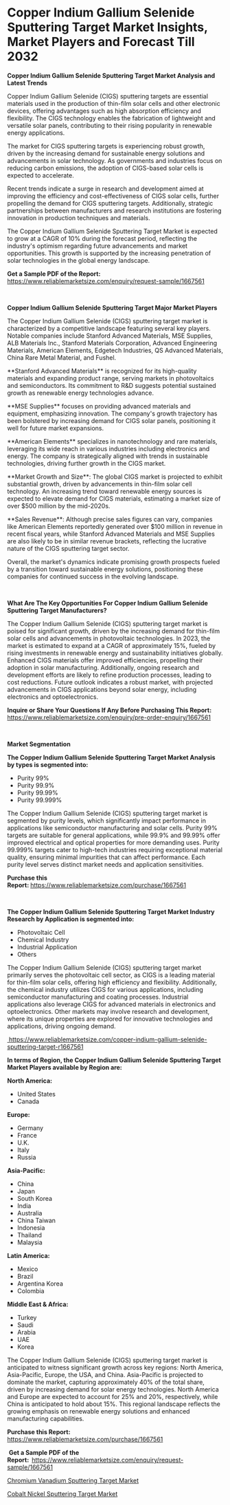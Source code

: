 <p><h1>Copper Indium Gallium Selenide Sputtering Target Market Insights, Market Players and Forecast Till 2032</h1></p><p><strong>Copper Indium Gallium Selenide Sputtering Target Market Analysis and Latest Trends</strong></p>
<p><p>Copper Indium Gallium Selenide (CIGS) sputtering targets are essential materials used in the production of thin-film solar cells and other electronic devices, offering advantages such as high absorption efficiency and flexibility. The CIGS technology enables the fabrication of lightweight and versatile solar panels, contributing to their rising popularity in renewable energy applications.</p><p>The market for CIGS sputtering targets is experiencing robust growth, driven by the increasing demand for sustainable energy solutions and advancements in solar technology. As governments and industries focus on reducing carbon emissions, the adoption of CIGS-based solar cells is expected to accelerate.</p><p>Recent trends indicate a surge in research and development aimed at improving the efficiency and cost-effectiveness of CIGS solar cells, further propelling the demand for CIGS sputtering targets. Additionally, strategic partnerships between manufacturers and research institutions are fostering innovation in production techniques and materials.</p><p>The Copper Indium Gallium Selenide Sputtering Target Market is expected to grow at a CAGR of 10% during the forecast period, reflecting the industry's optimism regarding future advancements and market opportunities. This growth is supported by the increasing penetration of solar technologies in the global energy landscape.</p></p>
<p><strong>Get a Sample PDF of the Report:&nbsp;</strong> <a href="https://www.reliablemarketsize.com/enquiry/request-sample/1667561?utm_campaign=2005&utm_medium=2&utm_source=Github&utm_content=ia&utm_term=08032025&utm_id=copper-indium-gallium-selenide-sputtering-target">https://www.reliablemarketsize.com/enquiry/request-sample/1667561</a></p>
<p>&nbsp;</p>
<p><strong>Copper Indium Gallium Selenide Sputtering Target Major Market Players</strong></p>
<p><p>The Copper Indium Gallium Selenide (CIGS) sputtering target market is characterized by a competitive landscape featuring several key players. Notable companies include Stanford Advanced Materials, MSE Supplies, ALB Materials Inc., Stanford Materials Corporation, Advanced Engineering Materials, American Elements, Edgetech Industries, QS Advanced Materials, China Rare Metal Material, and Fushel.</p><p>**Stanford Advanced Materials** is recognized for its high-quality materials and expanding product range, serving markets in photovoltaics and semiconductors. Its commitment to R&D suggests potential sustained growth as renewable energy technologies advance.</p><p>**MSE Supplies** focuses on providing advanced materials and equipment, emphasizing innovation. The company's growth trajectory has been bolstered by increasing demand for CIGS solar panels, positioning it well for future market expansions.</p><p>**American Elements** specializes in nanotechnology and rare materials, leveraging its wide reach in various industries including electronics and energy. The company is strategically aligned with trends in sustainable technologies, driving further growth in the CIGS market.</p><p>**Market Growth and Size**: The global CIGS market is projected to exhibit substantial growth, driven by advancements in thin-film solar cell technology. An increasing trend toward renewable energy sources is expected to elevate demand for CIGS materials, estimating a market size of over $500 million by the mid-2020s.</p><p>**Sales Revenue**: Although precise sales figures can vary, companies like American Elements reportedly generated over $100 million in revenue in recent fiscal years, while Stanford Advanced Materials and MSE Supplies are also likely to be in similar revenue brackets, reflecting the lucrative nature of the CIGS sputtering target sector.</p><p>Overall, the market's dynamics indicate promising growth prospects fueled by a transition toward sustainable energy solutions, positioning these companies for continued success in the evolving landscape.</p></p>
<p>&nbsp;</p>
<p><strong>What Are The Key Opportunities For Copper Indium Gallium Selenide Sputtering Target Manufacturers?</strong></p>
<p><p>The Copper Indium Gallium Selenide (CIGS) sputtering target market is poised for significant growth, driven by the increasing demand for thin-film solar cells and advancements in photovoltaic technologies. In 2023, the market is estimated to expand at a CAGR of approximately 15%, fueled by rising investments in renewable energy and sustainability initiatives globally. Enhanced CIGS materials offer improved efficiencies, propelling their adoption in solar manufacturing. Additionally, ongoing research and development efforts are likely to refine production processes, leading to cost reductions. Future outlook indicates a robust market, with projected advancements in CIGS applications beyond solar energy, including electronics and optoelectronics.</p></p>
<p><strong>Inquire or Share Your Questions If Any Before Purchasing This Report:</strong> <a href="https://www.reliablemarketsize.com/enquiry/pre-order-enquiry/1667561?utm_campaign=2005&utm_medium=2&utm_source=Github&utm_content=ia&utm_term=08032025&utm_id=copper-indium-gallium-selenide-sputtering-target">https://www.reliablemarketsize.com/enquiry/pre-order-enquiry/1667561</a></p>
<p>&nbsp;</p>
<p><strong>Market Segmentation</strong></p>
<p><strong>The Copper Indium Gallium Selenide Sputtering Target Market Analysis by types is segmented into:</strong></p>
<p><ul><li>Purity 99%</li><li>Purity 99.9%</li><li>Purity 99.99%</li><li>Purity 99.999%</li></ul></p>
<p><p>The Copper Indium Gallium Selenide (CIGS) sputtering target market is segmented by purity levels, which significantly impact performance in applications like semiconductor manufacturing and solar cells. Purity 99% targets are suitable for general applications, while 99.9% and 99.99% offer improved electrical and optical properties for more demanding uses. Purity 99.999% targets cater to high-tech industries requiring exceptional material quality, ensuring minimal impurities that can affect performance. Each purity level serves distinct market needs and application sensitivities.</p></p>
<p><strong>Purchase this Report:&nbsp;</strong><a href="https://www.reliablemarketsize.com/purchase/1667561?utm_campaign=2005&utm_medium=2&utm_source=Github&utm_content=ia&utm_term=08032025&utm_id=copper-indium-gallium-selenide-sputtering-target">https://www.reliablemarketsize.com/purchase/1667561</a></p>
<p>&nbsp;</p>
<p><strong>The Copper Indium Gallium Selenide Sputtering Target Market Industry Research by Application is segmented into:</strong></p>
<p><ul><li>Photovoltaic Cell</li><li>Chemical Industry</li><li>Industrial Application</li><li>Others</li></ul></p>
<p><p>The Copper Indium Gallium Selenide (CIGS) sputtering target market primarily serves the photovoltaic cell sector, as CIGS is a leading material for thin-film solar cells, offering high efficiency and flexibility. Additionally, the chemical industry utilizes CIGS for various applications, including semiconductor manufacturing and coating processes. Industrial applications also leverage CIGS for advanced materials in electronics and optoelectronics. Other markets may involve research and development, where its unique properties are explored for innovative technologies and applications, driving ongoing demand.</p></p>
<p><a href="https://www.reliablemarketsize.com/copper-indium-gallium-selenide-sputtering-target-r1667561?utm_campaign=2005&utm_medium=2&utm_source=Github&utm_content=ia&utm_term=08032025&utm_id=copper-indium-gallium-selenide-sputtering-target">&nbsp;https://www.reliablemarketsize.com/copper-indium-gallium-selenide-sputtering-target-r1667561</a></p>
<p><strong>In terms of Region, the Copper Indium Gallium Selenide Sputtering Target Market Players available by Region are:</strong></p>
<p>
    <p> <strong> North America: </strong>
        <ul>
            <li>United States</li>
            <li>Canada</li>
        </ul>
        </p> 
    <p> <strong> Europe: </strong>
        <ul>
            <li>Germany</li>
            <li>France</li>
            <li>U.K.</li>
            <li>Italy</li>
            <li>Russia</li>
        </ul>
        </p> 
    <p> <strong> Asia-Pacific: </strong>
        <ul>
            <li>China</li>
            <li>Japan</li>
            <li>South Korea</li>
            <li>India</li>
            <li>Australia</li>
            <li>China Taiwan</li>
            <li>Indonesia</li>
            <li>Thailand</li>
            <li>Malaysia</li>
        </ul>
        </p> 
    <p> <strong> Latin America: </strong>
        <ul>
            <li>Mexico</li>
            <li>Brazil</li>
            <li>Argentina Korea</li>
            <li>Colombia</li>
        </ul>
        </p> 
    <p> <strong> Middle East & Africa: </strong>
        <ul>
            <li>Turkey</li>
            <li>Saudi</li>
            <li>Arabia</li>
            <li>UAE</li>
            <li>Korea</li>
        </ul>
    </p>
    </p>
<p><p>The Copper Indium Gallium Selenide (CIGS) sputtering target market is anticipated to witness significant growth across key regions: North America, Asia-Pacific, Europe, the USA, and China. Asia-Pacific is projected to dominate the market, capturing approximately 40% of the total share, driven by increasing demand for solar energy technologies. North America and Europe are expected to account for 25% and 20%, respectively, while China is anticipated to hold about 15%. This regional landscape reflects the growing emphasis on renewable energy solutions and enhanced manufacturing capabilities.</p></p>
<p><strong>Purchase this Report: </strong><a href="https://www.reliablemarketsize.com/purchase/1667561?utm_campaign=2005&utm_medium=2&utm_source=Github&utm_content=ia&utm_term=08032025&utm_id=copper-indium-gallium-selenide-sputtering-target">https://www.reliablemarketsize.com/purchase/1667561</a></p>
<p>&nbsp;<strong>Get a Sample PDF of the Report:&nbsp;&nbsp;</strong><a href="https://www.reliablemarketsize.com/enquiry/request-sample/1667561?utm_campaign=2005&utm_medium=2&utm_source=Github&utm_content=ia&utm_term=08032025&utm_id=copper-indium-gallium-selenide-sputtering-target">https://www.reliablemarketsize.com/enquiry/request-sample/1667561</a></p>
<p><strong></strong></p>
<p><p><a href="https://github.com/eskelimaksic/Market-Research-Report-List-1/blob/main/chromium-vanadium-sputtering-target-market.md?utm_campaign=2005&utm_medium=2&utm_source=Github&utm_content=ia&utm_term=08032025&utm_id=copper-indium-gallium-selenide-sputtering-target">Chromium Vanadium Sputtering Target Market</a></p><p><a href="https://github.com/lylyparadise/Market-Research-Report-List-6/blob/main/cobalt-nickel-sputtering-target-market.md?utm_campaign=2005&utm_medium=2&utm_source=Github&utm_content=ia&utm_term=08032025&utm_id=copper-indium-gallium-selenide-sputtering-target">Cobalt Nickel Sputtering Target Market</a></p></p>